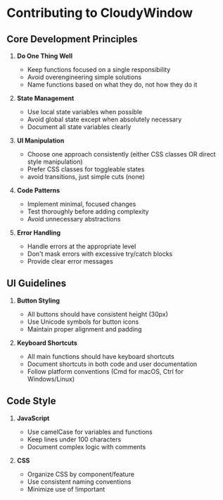 # Contributing to CloudyWindow

## Core Development Principles

1. **Do One Thing Well**
   - Keep functions focused on a single responsibility
   - Avoid overengineering simple solutions
   - Name functions based on what they do, not how they do it

2. **State Management**
   - Use local state variables when possible
   - Avoid global state except when absolutely necessary
   - Document all state variables clearly

3. **UI Manipulation**
   - Choose one approach consistently (either CSS classes OR direct style manipulation)
   - Prefer CSS classes for toggleable states
   - avoid transitions, just simple cuts (none)

4. **Code Patterns**
   - Implement minimal, focused changes
   - Test thoroughly before adding complexity
   - Avoid unnecessary abstractions

5. **Error Handling**
   - Handle errors at the appropriate level
   - Don't mask errors with excessive try/catch blocks
   - Provide clear error messages

## UI Guidelines

1. **Button Styling**
   - All buttons should have consistent height (30px)
   - Use Unicode symbols for button icons
   - Maintain proper alignment and padding

2. **Keyboard Shortcuts**
   - All main functions should have keyboard shortcuts
   - Document shortcuts in both code and user documentation
   - Follow platform conventions (Cmd for macOS, Ctrl for Windows/Linux)

## Code Style

1. **JavaScript**
   - Use camelCase for variables and functions
   - Keep lines under 100 characters
   - Document complex logic with comments

2. **CSS**
   - Organize CSS by component/feature
   - Use consistent naming conventions
   - Minimize use of !important
